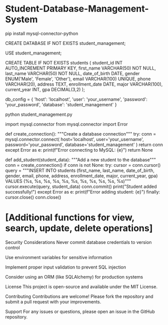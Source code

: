 # Student-Database-Management-System

pip install mysql-connector-python

CREATE DATABASE IF NOT EXISTS student_management;

USE student_management;

CREATE TABLE IF NOT EXISTS students (
    student_id INT AUTO_INCREMENT PRIMARY KEY,
    first_name VARCHAR(50) NOT NULL,
    last_name VARCHAR(50) NOT NULL,
    date_of_birth DATE,
    gender ENUM('Male', 'Female', 'Other'),
    email VARCHAR(100) UNIQUE,
    phone VARCHAR(20),
    address TEXT,
    enrollment_date DATE,
    major VARCHAR(100),
    current_year INT,
    gpa DECIMAL(3,2)
);

db_config = {
    'host': 'localhost',
    'user': 'your_username',
    'password': 'your_password',
    'database': 'student_management'
}

python student_management.py

import mysql.connector
from mysql.connector import Error

def create_connection():
    """Create a database connection"""
    try:
        conn = mysql.connector.connect(
            host='localhost',
            user='your_username',
            password='your_password',
            database='student_management'
        )
        return conn
    except Error as e:
        print(f"Error connecting to MySQL: {e}")
        return None

def add_student(student_data):
    """Add a new student to the database"""
    conn = create_connection()
    if conn is not None:
        try:
            cursor = conn.cursor()
            query = """INSERT INTO students 
                        (first_name, last_name, date_of_birth, gender, 
                         email, phone, address, enrollment_date, major, current_year, gpa)
                        VALUES (%s, %s, %s, %s, %s, %s, %s, %s, %s, %s, %s)"""
            cursor.execute(query, student_data)
            conn.commit()
            print("Student added successfully!")
        except Error as e:
            print(f"Error adding student: {e}")
        finally:
            cursor.close()
            conn.close()

# [Additional functions for view, search, update, delete operations]

Security Considerations
Never commit database credentials to version control

Use environment variables for sensitive information

Implement proper input validation to prevent SQL injection

Consider using an ORM (like SQLAlchemy) for production systems

License
This project is open-source and available under the MIT License.

Contributing
Contributions are welcome! Please fork the repository and submit a pull request with your improvements.

Support
For any issues or questions, please open an issue in the GitHub repository.
